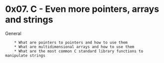 # 0x07. C - Even more pointers, arrays and strings
General

        * What are pointers to pointers and how to use them
        * What are multidimensional arrays and how to use them
        * What are the most common C standard library functions to manipulate strings

